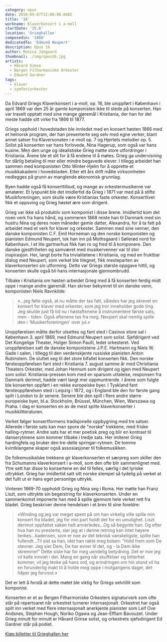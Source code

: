 ```yaml
---
category: opus
date: 2018-05-07T12:00:00.048Z
title: '16'
workname: Klaverkonsert i a-moll
startDate: '15.6'
location: 'Grieghallen'
composedin: '1868'
dedicatedTo: 'Edmund Neupert'
description: Opus 16
author: Monica Jangaard
thumbnail: ./img/opus16.jpg
artists:
  - Håvard Gimse
  - Bergen Filharmoniske Orkester
  - Edward Gardner
tags:
  - klaver
  - symfoniorkester
---
```

Da Edvard Griegs Klaverkonsert i a-moll, op. 16, ble uroppført i København i april 1869 var den 25 år gamle komponisten ikke til stede på konserten. Han var travelt opptatt med sine mange gjøremål i Kristiania, der han for det meste hadde sitt virke fra 1866 til 1877.

Griegs opphold i hovedstaden ble innledet med en konsert høsten 1866 med et helnorsk program, der han presenterte seg selv med egne verker, blant annet satser fra Klaversonaten i e-moll op. 7 og Hjertets melodier op. 5. Solist på konserten var hans forlovede, Nina Hagerup, som også var hans kusine. Men den unge og idealistiske Grieg møtte store utfordringer i Kristiania. Årene ble et slit for å få endene til å møtes. Grieg ga undervisning for dårlig betaling til mer eller mindre begavede elever. I tillegg arbeidet han sammen med komponisten Otto Winter-Hjelm for å opprette et musikkakademi i hovedstaden. Etter ett års drift måtte virksomheten nedlegges på grunn av manglende økonomisk grunnlag.

Byen hadde også få konserttilbud, og mange av orkestermusikerne var amatører. Et lyspunkt ble det imidlertid da Grieg i 1871 var med på å stifte Musikforeningen, som skulle være Kristianias faste orkester. Konsertlivet fikk et oppsving og Grieg høstet ære som dirigent.

Grieg var ikke så produktiv som komponist i disse årene. Imidlertid kom det noen verk fra hans hånd, og sommeren 1868 reiste han til Danmark med sin hustru Nina og deres noen måneder gamle datter, Alexandra, for å ta fatt på arbeidet med et verk for klaver og orkester. Sammen med sine venner, den danske komponisten C.F. Emil Horneman og den norske komponisten og pianisten Edmund Neupert, tok han inn på Mothsgaard i Søllerød nord for København. I et lite gartnerhus fikk han ro og fred til å komponere. Den danske gjestfriheten og samværet med musikervenner var til stor inspirasjon. Her, langt borte fra trivialitetene i Kristiania, og med en fruktbar dialog med Neupert, som verket ble tilegnet, fikk mesteparten av klaverkonserten sin utforming. Dette var Griegs største oppgave hittil, og konserten skulle også bli hans internasjonale gjennombrudd.

Tilbake i Kristiania om høsten arbeidet Grieg med å få konserten ferdig midt oppe i mange andre gjøremål. Han skriver bekymret til sin danske venn, komponisten Niels Ravnkilde:

> «...jeg følte også, at nu måtte der tas fatt, således har jeg skrevet en konsert for klaver med orkester, som jeg tror inneholder gode ting. Jeg skulde just få tid nu i høstaftenene å instrumentere første sats, men - tiden. Også aftenene tas fra meg. Neupert skal nemlig spille den i 'Musikerforeningen' over jul.»

Uroppførelsen måtte derfor utsettes og fant sted i Casinos store sal i København 3. april 1869, med Edmund Neupert som solist. Sjefdirigent ved Det Kongelige Theater, Holger Simon Paulli, ledet orkesteret. Ved uroppførelsen satt de danske komponistene J.P.E. Hartmann og Niels W. Gade i salen, i tillegg til den verdenskjente russiske pianisten Anton Rubinstein. De sluttet seg til det store bifallet konserten fikk. Den norske førsteoppførelsen fant sted i Kristiania 7. august samme år med Christiania Theaters Orkester, med Johan Hennum som dirigent og igjen med Neupert som solist. Kristiania-pressen kom med en sparsom uttalelse, responsen fra Danmark derimot, hadde vært langt mer oppmuntrende. I årene som fulgte ble konserten oppført i en rekke europeiske byer. I Tyskland fant førsteoppførelsen sted i Leipzig i 1872, og i England ble den for første gang spilt i London to år senere. Senere ble den spilt i flere andre større europeiske byer, bl.a. Stockholm, Brüssel, München, Wien, Warszawa og Praha. I dag er konserten en av de mest spilte klaverkonserter i musikklitteraturen.

Verket følger konsertformens tradisjonelle oppbygning med tre satser. Allerede i første sats kan man spore de "norske" trekkene, med friske halling-rytmer. Andre sats har et mer poetisk preg og blir en kontrast til danserytmene som kommer tilbake i tredje sats. Her imiterer Grieg hardingfela og bruker den tre-delte springar-rytmen. De tomme kvintklangene skaper også assosiasjoner til folkemusikken.

De folkemusikalske trekkene gir klaverkonserten et særpreg som skiller den fra Schumanns klaverkonsert i a-moll, som den ofte blir sammenlignet med. Ytre sett har disse to konsertene en del til felles, særlig i det lyriske uttrykket. Grieg har imidlertid satt sitt norske stempel så tydelig på verket at det fullt ut er hans eget personlige uttrykk.

Vinteren 1869-70 oppholdt Grieg og Nina seg i Roma. Her møtte han Franz Liszt, som uttrykte sin begeistring for klaverkonserten. Under en sammenkomst imponerte han med å spille gjennom hele verket rett fra bladet. Grieg beskriver denne hendelsen i et brev til sine foreldre:

> «Winding og jeg var meget spent på om han virkelig ville spille min konsert fra bladet, jeg for min part holdt det for en umulighet. Liszt derimot oppfattet saken helt annerledes...Og så begynte han. Og efter hva han nu presterte, sier jeg at i denne retning kan intet høyere tenkes...kadensen, som er noe av det teknisk vanskeligste, spilte han fullendt...Til sist sa han, idet han rakte meg boken: "Hold frem som De stevner. Jeg sier Dem, De har evner til det, og - la Dem ikke skremme!" Dette siste har for meg uendelig betydning. Det er noe jeg vil kalle innviet i det. Mang en gang når skuffelser og bitterhet kommer, vil jeg tenke på hans ord, og erindringen om hin stund vil ha en forunderlig makt til å holde meg oppe i motgangens dager, det håper jeg forvisst.»

Det er lett å forstå at dette møtet ble viktig for Griegs selvtillit som komponist.

Konserten er et av Bergen Filharmoniske Orkesters signaturverk som ofte står på repertoaret når orkestret turnerer internasjonalt. Orkestret har også spilt inn verket med flere internasjonalt anerkjente pianister som Leif Ove Andsnes, Stephen Hough, Noriko Ogawa og Jean-Efflam Bavouzet. Under Grieg minutt for minutt er Håvard Gimse solist, og orkestrets sjefsdirigent Ed Gardner står på podiet.

<div class="button postButton"><a href="http://harmonien.no/konserter-og-billetter/2018/06/grieg-minutt-for-minutt/" target="_blank">Kjøp billetter til Grieghallen her</a></div>

